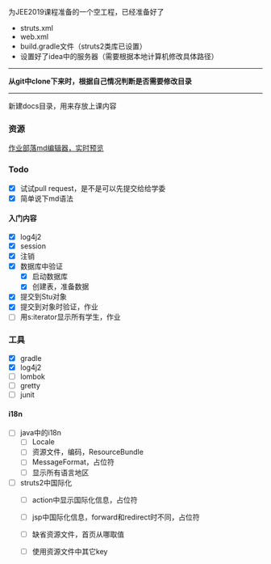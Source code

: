 为JEE2019课程准备的一个空工程，已经准备好了
- struts.xml
- web.xml
- build.gradle文件（struts2类库已设置）
- 设置好了idea中的服务器（需要根据本地计算机修改具体路径）

---
**从git中clone下来时，根据自己情况判断是否需要修改目录**

---
新建docs目录，用来存放上课内容
### 资源
[作业部落md编辑器，实时预览](https://www.zybuluo.com/mdeditor)
### Todo
- [x] 试试pull request，是不是可以先提交给给学委
- [x] 简单说下md语法
#### 入门内容
 - [x] log4j2
 - [x] session
 - [x] 注销
 - [x] 数据库中验证
   - [x] 启动数据库
   - [x] 创建表，准备数据
 - [x] 提交到Stu对象
 - [x] 提交到对象时验证，作业
 - [ ] 用s:iterator显示所有学生，作业
 ### 工具
 - [x] gradle
 - [x] log4j2
 - [ ] lombok
 - [ ] gretty
 - [ ] junit
 #### i18n
 - [ ] java中的i18n
   - [ ] Locale
   - [ ] 资源文件，编码，ResourceBundle
   - [ ] MessageFormat，占位符
   - [ ] 显示所有语言地区
  - [ ] struts2中国际化
    - [ ] action中显示国际化信息，占位符
    - [ ] jsp中国际化信息，forward和redirect时不同，占位符
    - [ ] 缺省资源文件，首页从哪取值
    - [ ] 使用资源文件中其它key
   